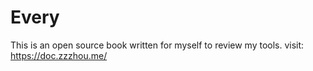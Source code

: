 # Every
This is an open source book written for myself to review my tools.
visit: https://doc.zzzhou.me/
